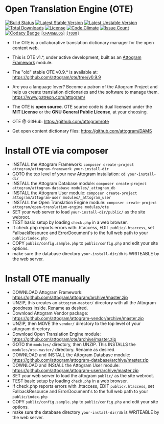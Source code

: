 Open Translation Engine (OTE)
===
[//]: # (Open Translation Engine - README.md - v0.3.0)

[![Build Status](https://travis-ci.org/attogram/ote.svg?branch=master)](https://travis-ci.org/attogram/ote)
[![Latest Stable Version](https://poser.pugx.org/attogram/open-translation-engine/v/stable)](https://packagist.org/packages/attogram/open-translation-engine)
[![Latest Unstable Version](https://poser.pugx.org/attogram/open-translation-engine/v/unstable)](https://packagist.org/packages/attogram/open-translation-engine)
[![Total Downloads](https://poser.pugx.org/attogram/open-translation-engine/downloads)](https://packagist.org/packages/attogram/open-translation-engine)
[![License](https://poser.pugx.org/attogram/open-translation-engine/license)](https://github.com/attogram/ote/blob/master/LICENSE.md)
[![Code Climate](https://codeclimate.com/github/attogram/ote/badges/gpa.svg)](https://codeclimate.com/github/attogram/ote)
[![Issue Count](https://codeclimate.com/github/attogram/ote/badges/issue_count.svg)](https://codeclimate.com/github/attogram/ote)
[![Codacy Badge](https://api.codacy.com/project/badge/Grade/a078450b69e84d9e8a85232f22b5c5ef)](https://www.codacy.com/app/attogram-project/ote?utm_source=github.com&amp;utm_medium=referral&amp;utm_content=attogram/ote&amp;utm_campaign=Badge_Grade)
[`[CHANGELOG]`](https://github.com/attogram/ote/blob/master/CHANGELOG.md)
[`[TODO]`](https://github.com/attogram/ote/blob/master/TODO.md)

* The OTE is a collaborative translation dictionary manager for the open content web.

* This is OTE v1.\*, under active development, built as an [Attogram Framework](https://github.com/attogram/attogram) module.

* The "old" stable OTE v0.9.\* is available at: https://github.com/attogram/ote/tree/v0.9.9

* Are you a language lover?  Become a patron of the Attogram Project and help us create translation dictionaries and the software to manage them. https://www.patreon.com/attogram/

* The OTE is **open source**.  OTE source code is dual licensed under the **MIT License** or the **GNU General Public License**, at your choosing.

* OTE @ GitHub: https://github.com/attogram/ote

* Get open content dictionary files: https://github.com/attogram/DAMS

Install OTE via composer
===
* INSTALL the Attogram Framework: `composer create-project attogram/attogram-framework your-install-dir`
* GOTO the top level of your new Attogram installation: `cd your-install-dir`
* INSTALL the Attogram Database module: `composer create-project attogram/attogram-database modules/_attogram_db`
* INSTALL the Attogram User module: `composer create-project attogram/attogram-user modules/_attogram_user`
* INSTALL the Open Translation Engine module: `composer create-project attogram/open-translation-engine modules/ote`
* SET your web server to load `your-install-dir/public/` as the site webroot.
* TEST basic setup by loading `check.php` in a web browser.   
* If check.php reports errors with .htaccess, EDIT `public/.htaccess`, set FallbackResource and ErrorDocument's to the full web path to your `public/index.php`
* COPY `public/config.sample.php` to `public/config.php` and edit your site options.
* make sure the database directory `your-install-dir/db` is WRITEABLE by the web server.

Install OTE manually
===
* DOWNLOAD Attogram Framework: https://github.com/attogram/attogram/archive/master.zip
* UNZIP, this creates an `attogram-master/` directory with all the Attogram goodness inside.  Rename as desired.
* Download Attogram Vendor package: https://github.com/attogram/attogram-vendor/archive/master.zip
* UNZIP, then MOVE the `vendor/` directory to the top level of your attogram directory.
* Download Open Translation Engine module:  https://github.com/attogram/ote/archive/master.zip
* GOTO the `modules/` directory, then UNZIP. This INSTALLS the `modules/ote-master/` directory.  Rename as desired.
* DOWNLOAD and INSTALL the Attogram Database module: https://github.com/attogram/attogram-database/archive/master.zip
* DOWNLOAD and INStALL the Attogram User module: https://github.com/attogram/attogram-user/archive/master.zip
* SET your web server to load the attogram `public/` as the site webroot.
* TEST basic setup by loading `check.php` in a web browser.   
* If check.php reports errors with .htaccess, EDIT `public/.htaccess`, set FallbackResource and ErrorDocument's to the full web path to your `public/index.php`
* COPY `public/config.sample.php` to `public/config.php` and edit your site options.
* make sure the database directory `your-install-dir/db` is WRITEABLE by the web server.
